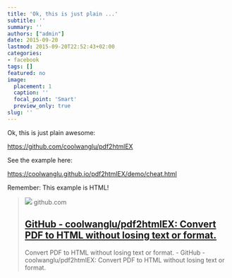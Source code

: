 ```yaml
---
title: 'Ok, this is just plain ...'
subtitle: ''
summary: ''
authors: ["admin"]
date: 2015-09-20
lastmod: 2015-09-20T22:52:43+02:00
categories:
- facebook
tags: []
featured: no
image:
  placement: 1
  caption: ''
  focal_point: 'Smart'
  preview_only: true
slug: ''
---
```

Ok, this is just plain awesome:

https://github.com/coolwanglu/pdf2htmlEX

See the example here:

https://coolwanglu.github.io/pdf2htmlEX/demo/cheat.html

Remember: This example is HTML!
> [![](https://opengraph.githubassets.com/884ce2cb8b362c15bac18b2c77cd946e62df7bbcb08522f3a1fdea3f23063a65/coolwanglu/pdf2htmlEX)](https://github.com/coolwanglu/pdf2htmlEX)
> github.com
> ## [GitHub - coolwanglu/pdf2htmlEX: Convert PDF to HTML without losing text or format.](https://github.com/coolwanglu/pdf2htmlEX)
>
>Convert PDF to HTML without losing text or format. - GitHub - coolwanglu/pdf2htmlEX: Convert PDF to HTML without losing text or format.


